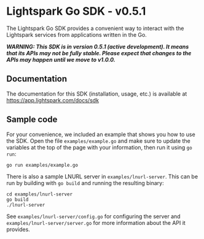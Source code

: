 # Lightspark Go SDK - v0.5.1

The Lightspark Go SDK provides a convenient way to interact with the Lightspark services from applications written in
the Go.

**_WARNING: This SDK is in version 0.5.1 (active development). It means that its APIs may not be fully stable. Please
expect that changes to the APIs may happen until we move to v1.0.0._**

## Documentation

The documentation for this SDK (installation, usage, etc.) is available at https://app.lightspark.com/docs/sdk

## Sample code

For your convenience, we included an example that shows you how to use the SDK. Open the file
`examples/example.go` and make sure to update the variables at the top of the page with your
information, then run it using `go run`:

```
go run examples/example.go
```

There is also a sample LNURL server in `examples/lnurl-server`. This can be run by building with
`go build` and running the resulting binary:

```
cd examples/lnurl-server
go build
./lnurl-server
```

See `examples/lnurl-server/config.go` for configuring the server and
`examples/lnurl-server/server.go` for more information about the API it provides.

